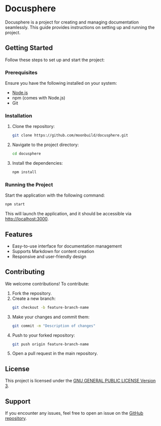 # Docusphere

Docusphere is a project for creating and managing documentation seamlessly. This guide provides instructions on setting up and running the project.

## Getting Started

Follow these steps to set up and start the project:

### Prerequisites

Ensure you have the following installed on your system:

- [Node.js](https://nodejs.org/)
- npm (comes with Node.js)
- Git

### Installation

1. Clone the repository:
   ```bash
   git clone https://github.com/moonbuild/docusphere.git
   ```

2. Navigate to the project directory:
   ```bash
   cd docusphere
   ```

3. Install the dependencies:
   ```bash
   npm install
   ```

### Running the Project

Start the application with the following command:
```bash
npm start
```

This will launch the application, and it should be accessible via [http://localhost:3000](http://localhost:3000).

## Features

- Easy-to-use interface for documentation management
- Supports Markdown for content creation
- Responsive and user-friendly design

## Contributing

We welcome contributions! To contribute:

1. Fork the repository.
2. Create a new branch:
   ```bash
   git checkout -b feature-branch-name
   ```
3. Make your changes and commit them:
   ```bash
   git commit -m "Description of changes"
   ```
4. Push to your forked repository:
   ```bash
   git push origin feature-branch-name
   ```
5. Open a pull request in the main repository.

## License

This project is licensed under the [GNU GENERAL PUBLIC LICENSE Version 3](https://github.com/moonbuild/docusphere/blob/main/LICENSE).

## Support

If you encounter any issues, feel free to open an issue on the [GitHub repository](https://github.com/moonbuild/docusphere/issues).
